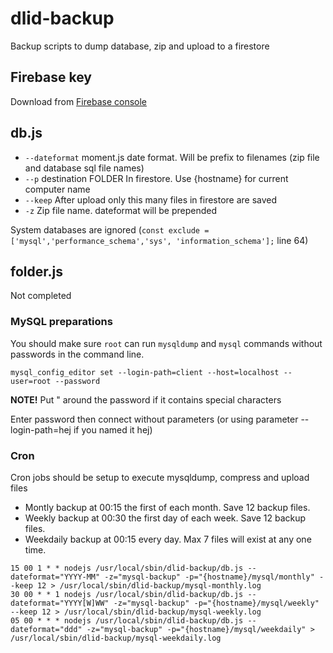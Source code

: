 # dlid-backup
Backup scripts to dump database, zip and upload to a firestore

## Firebase key
Download from [Firebase console](https://console.firebase.google.com/project/dlid-backup/settings/serviceaccounts/adminsdk)

## db.js

- `--dateformat` moment.js date format. Will be prefix to filenames (zip file and database sql file names)
- `--p` destination FOLDER In firestore. Use {hostname} for current computer name
- `--keep` After upload only this many files in firestore are saved
- `-z` Zip file name. dateformat will be prepended

System databases are ignored (`const exclude = ['mysql','performance_schema','sys', 'information_schema'];` line 64)

## folder.js

Not completed

### MySQL preparations

You should make sure `root` can run `mysqldump` and `mysql` commands without passwords in the command line.

`mysql_config_editor set --login-path=client --host=localhost --user=root --password`

**NOTE!** Put " around the password if it contains special characters

Enter password then connect without parameters (or using parameter --login-path=hej if you named it hej)

### Cron

Cron jobs should be setup to execute mysqldump, compress and upload files

- Montly backup at 00:15 the first of each month. Save 12 backup files.
- Weekly backup at 00:30 the first day of each week. Save 12 backup files.
- Weekdaily backup at 00:15 every day. Max 7 files will exist at any one time.

```
15 00 1 * * nodejs /usr/local/sbin/dlid-backup/db.js --dateformat="YYYY-MM" -z="mysql-backup" -p="{hostname}/mysql/monthly" --keep 12 > /usr/local/sbin/dlid-backup/mysql-monthly.log
30 00 * * 1 nodejs /usr/local/sbin/dlid-backup/db.js --dateformat="YYYY[W]WW" -z="mysql-backup" -p="{hostname}/mysql/weekly" --keep 12 > /usr/local/sbin/dlid-backup/mysql-weekly.log
05 00 * * * nodejs /usr/local/sbin/dlid-backup/db.js --dateformat="ddd" -z="mysql-backup" -p="{hostname}/mysql/weekdaily" > /usr/local/sbin/dlid-backup/mysql-weekdaily.log
```